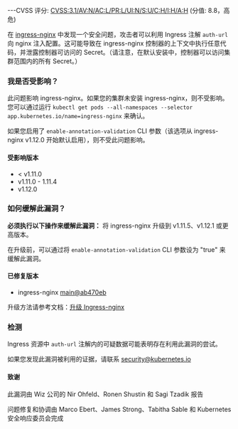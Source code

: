 ---CVSS 评分: [CVSS:3.1/AV:N/AC:L/PR:L/UI:N/S:U/C:H/I:H/A:H](https://www.first.org/cvss/calculator/3.1#CVSS:3.1/AV:N/AC:L/PR:L/UI:N/S:U/C:H/I:H/A:H) (分值: 8.8，高危)

在 [ingress-nginx](https://github.com/kubernetes/ingress-nginx) 中发现一个安全问题，攻击者可以利用 Ingress 注解 `auth-url` 向 nginx 注入配置。这可能导致在 ingress-nginx 控制器的上下文中执行任意代码，并泄露控制器可访问的 Secret。（请注意，在默认安装中，控制器可以访问集群范围内的所有 Secret。）

### 我是否受影响？

此问题影响 ingress-nginx。如果您的集群未安装 ingress-nginx，则不受影响。您可以通过运行 `kubectl get pods --all-namespaces --selector app.kubernetes.io/name=ingress-nginx` 来确认。

如果您启用了 `enable-annotation-validation` CLI 参数（该选项从 ingress-nginx v1.12.0 开始默认启用），则不受此问题影响。

#### 受影响版本

- < v1.11.0
- v1.11.0 - 1.11.4  
- v1.12.0

### 如何缓解此漏洞？

**必须执行以下操作来缓解此漏洞：** 将 ingress-nginx 升级到 v1.11.5、v1.12.1 或更高版本。

在升级前，可以通过将 `enable-annotation-validation` CLI 参数设为 "true" 来缓解此漏洞。

#### 已修复版本

- ingress-nginx [main@ab470eb](https://github.com/kubernetes/ingress-nginx/pull/13068/commits/ab470eb920924d62a197ebddd8a4cc3031a77ddf)

升级方法请参考文档：[升级 Ingress-nginx](https://kubernetes.github.io/ingress-nginx/deploy/upgrade/)

### 检测

Ingress 资源中 `auth-url` 注解内的可疑数据可能表明存在利用此漏洞的尝试。

如果您发现此漏洞被利用的证据，请联系 security@kubernetes.io

#### 致谢

此漏洞由 Wiz 公司的 Nir Ohfeld、Ronen Shustin 和 Sagi Tzadik 报告

问题修复和协调由 Marco Ebert、James Strong、Tabitha Sable 和 Kubernetes 安全响应委员会完成